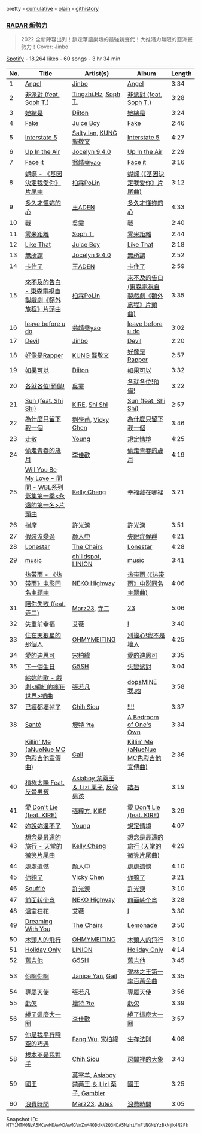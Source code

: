 pretty - [cumulative](/playlists/cumulative/37i9dQZF1DX2P3E6UOxZyt.md) - [plain](/playlists/plain/37i9dQZF1DX2P3E6UOxZyt) - [githistory](https://github.githistory.xyz/mackorone/spotify-playlist-archive/blob/main/playlists/plain/37i9dQZF1DX2P3E6UOxZyt)

### [RADAR 新勢力](https://open.spotify.com/playlist/37i9dQZF1DX2P3E6UOxZyt)

> 2022 全新陣容出列！鎖定華語樂壇的最強新聲代！大推潛力無限的亞洲聲勢力！Cover: Jinbo

[Spotify](https://open.spotify.com/user/spotify) - 18,264 likes - 60 songs - 3 hr 34 min

| No. | Title | Artist(s) | Album | Length |
|---|---|---|---|---|
| 1 | [Angel](https://open.spotify.com/track/5eockMzdIsGJcPUSLz4lDX) | [Jinbo](https://open.spotify.com/artist/2QlEDg87oaNdcAA1O7dIIC) | [Angel](https://open.spotify.com/album/5Z1XXzGLaMGkBVwG7AXCLB) | 3:34 |
| 2 | [非派對 \(feat\. Soph T.\)](https://open.spotify.com/track/5wnOvmlhj6zAwrXx52QgUy) | [Tingzhi.Hz](https://open.spotify.com/artist/5bRgm42udQG0UHbfIA83bW), [Soph T.](https://open.spotify.com/artist/2lP0iXobpSDobEhi2eI4eP) | [非派對 \(feat\. Soph T.\)](https://open.spotify.com/album/43hEAcR4hl4Qc74qAOASLy) | 3:28 |
| 3 | [她總是](https://open.spotify.com/track/4pe1L6Aqzcb1N2igoamraU) | [Diiton](https://open.spotify.com/artist/4igBpYxC0VLHP0Cz2BH2dQ) | [她總是](https://open.spotify.com/album/5D1dqzz6sPsDZocpUuqcDI) | 3:24 |
| 4 | [Fake](https://open.spotify.com/track/64ZhoHFCA4xEdhuaqdwlGF) | [Juice Boy](https://open.spotify.com/artist/2PRHe0bqimdQP9pSORGE6H) | [Fake](https://open.spotify.com/album/0BMKIpy6FCzDqFTwQldV5z) | 2:46 |
| 5 | [Interstate 5](https://open.spotify.com/track/0JmpWzfKEY3AszCbsoyx6x) | [Salty Ian](https://open.spotify.com/artist/606nTAxPsLROdPC6jQ2S4F), [KUNG 龔敬文](https://open.spotify.com/artist/568gCUXvFfGIyVUQ2SZa3R) | [Interstate 5](https://open.spotify.com/album/4ib0gW6YDznsEiQI537xgx) | 4:27 |
| 6 | [Up In the Air](https://open.spotify.com/track/7eEpzdJJX8AE4Fweh9vx45) | [Jocelyn 9.4.0](https://open.spotify.com/artist/4xu7XEr8It4loGPeZnJcqZ) | [Up In the Air](https://open.spotify.com/album/0wrRmU5Lrv1Zbzlt64qKxJ) | 2:29 |
| 7 | [Face it](https://open.spotify.com/track/73g9BMuFvW58YBuHXAqSqf) | [翁靖堯yao](https://open.spotify.com/artist/6i8TiylkUFKqXajJM69a7N) | [Face it](https://open.spotify.com/album/1eYJkeYUil7BCp162Llhbr) | 3:16 |
| 8 | [蝴蝶 \- 《基因決定我愛你》片尾曲](https://open.spotify.com/track/2FhgTu8oT3qDgGKsnzerQQ) | [柏霖PoLin](https://open.spotify.com/artist/42UhEbkOaTEwJKWmf7xlfZ) | [蝴蝶 \(《基因決定我愛你》片尾曲\)](https://open.spotify.com/album/4C5ScE6NOUTKaLHFjiFvtw) | 3:12 |
| 9 | [多久才懂妳的心](https://open.spotify.com/track/3bKO2AM761yeB65LFdVcK4) | [王ADEN](https://open.spotify.com/artist/4ecBfM4xa6ZLDr7P8lsyTV) | [多久才懂妳的心](https://open.spotify.com/album/1SGOcsiww6DSQj6OL6FA0U) | 4:33 |
| 10 | [戰](https://open.spotify.com/track/0rV6J7qM31GxU9p4Mf7gBd) | [吳霏](https://open.spotify.com/artist/2q5HrJWKwU4iHaTTSKGZC4) | [戰](https://open.spotify.com/album/2pwg7cIxiYOc2M5lBoCEAq) | 2:40 |
| 11 | [零米距離](https://open.spotify.com/track/4s5Zo94S9qBeiUcXHF91fp) | [Soph T.](https://open.spotify.com/artist/2lP0iXobpSDobEhi2eI4eP) | [零米距離](https://open.spotify.com/album/5JXMpRfrSoOyaWd7fAhGM1) | 2:44 |
| 12 | [Like That](https://open.spotify.com/track/4UqLJ5I3ErvzJVFG0JQ66w) | [Juice Boy](https://open.spotify.com/artist/2PRHe0bqimdQP9pSORGE6H) | [Like That](https://open.spotify.com/album/7fsIJdDM2S39JCG2UsruLg) | 2:18 |
| 13 | [無所謂](https://open.spotify.com/track/1dPtFcK3m7dTtIBe3AwurO) | [Jocelyn 9.4.0](https://open.spotify.com/artist/4xu7XEr8It4loGPeZnJcqZ) | [無所謂](https://open.spotify.com/album/5WXptJIuAu3IJ5RuOHRtxQ) | 2:52 |
| 14 | [卡住了](https://open.spotify.com/track/0QlFpakc8R9rWbVpJD8rj4) | [王ADEN](https://open.spotify.com/artist/4ecBfM4xa6ZLDr7P8lsyTV) | [卡住了](https://open.spotify.com/album/1rsu3gm5X00NlUqaEBbZP7) | 2:59 |
| 15 | [來不及的告白 \- 東森電視自製戲劇《額外旅程》片頭曲](https://open.spotify.com/track/3Yip2BwY2pv3B8WN5JIBqD) | [柏霖PoLin](https://open.spotify.com/artist/42UhEbkOaTEwJKWmf7xlfZ) | [來不及的告白 \(東森電視自製戲劇《額外旅程》片頭曲\)](https://open.spotify.com/album/4bSV4Nba05BmRD919Oobpb) | 3:35 |
| 16 | [leave before u do](https://open.spotify.com/track/7N0GPgqYKeHZAHF9xdUEOJ) | [翁靖堯yao](https://open.spotify.com/artist/6i8TiylkUFKqXajJM69a7N) | [leave before u do](https://open.spotify.com/album/4uA3nI3mp0ofapmuDqfPSh) | 3:02 |
| 17 | [Devil](https://open.spotify.com/track/0n7Y53LDvyDgmsLpxe1I8x) | [Jinbo](https://open.spotify.com/artist/2QlEDg87oaNdcAA1O7dIIC) | [Devil](https://open.spotify.com/album/237Dxn8cAiUnSE6c4bc6m9) | 2:20 |
| 18 | [好像是Rapper](https://open.spotify.com/track/1PC2s3PcZQgwxoRRSZ60IY) | [KUNG 龔敬文](https://open.spotify.com/artist/568gCUXvFfGIyVUQ2SZa3R) | [好像是Rapper](https://open.spotify.com/album/4ddDgYpC6s239ITBOQMukI) | 2:57 |
| 19 | [如果可以](https://open.spotify.com/track/6pNoP0b0YbSaqt86nz0gtE) | [Diiton](https://open.spotify.com/artist/4igBpYxC0VLHP0Cz2BH2dQ) | [如果可以](https://open.spotify.com/album/2eNUGYzaHLgaAFKi4KgpIA) | 3:32 |
| 20 | [各就各位!預備!](https://open.spotify.com/track/26GJ3VhzsYhhdKB7E2Q7F5) | [吳霏](https://open.spotify.com/artist/2q5HrJWKwU4iHaTTSKGZC4) | [各就各位!預備!](https://open.spotify.com/album/5V1WgnpWAL3wYsNqwXCAcP) | 3:22 |
| 21 | [Sun \(feat\. Shi Shi\)](https://open.spotify.com/track/0Is38YK2gJNfQ3r4mTgY12) | [KIRE](https://open.spotify.com/artist/2KZp9cq9DQ9unz17ohWTlL), [Shi Shi](https://open.spotify.com/artist/4XKp9GFAQfsh2NflSRnHQi) | [Sun \(feat\. Shi Shi\)](https://open.spotify.com/album/3y9XzHjspl492oZkK7syEs) | 2:57 |
| 22 | [為什麼只留下我一個](https://open.spotify.com/track/0PfB9QJ3T9uCGfkt0ml5TR) | [劉學甫](https://open.spotify.com/artist/4fQhjXVVGKPG7K1SYFWjpH), [Vicky Chen](https://open.spotify.com/artist/01u3qI3xMGFvktXyRSMGRZ) | [為什麼只留下我一個](https://open.spotify.com/album/0TzPiD0Z6JOcwbDY6vzuKL) | 3:46 |
| 23 | [走散](https://open.spotify.com/track/3S1MwunjjH7XGEUT9MS6Me) | [Young](https://open.spotify.com/artist/7tuUo4Kby0sTXYcctxdlYa) | [規定情境](https://open.spotify.com/album/4mpAbNAVOM2j6pAsanglOi) | 4:25 |
| 24 | [偷走青春的歲月](https://open.spotify.com/track/4NEt76oRzbOeJeGFmmG4nn) | [李佳歡](https://open.spotify.com/artist/7sxOGIcUrfCGeTe79YYutH) | [偷走青春的歲月](https://open.spotify.com/album/2tJ659pRFGkbC9ibRswD8D) | 4:19 |
| 25 | [Will You Be My Love \~ 問問 \- WBL系列影集第一季<永遠的第一名>片頭曲](https://open.spotify.com/track/22AmTAbvl3IjUodDT3JInW) | [Kelly Cheng](https://open.spotify.com/artist/1z3k20gEtPm6SKPGPvokDg) | [幸福藏在哪裡](https://open.spotify.com/album/42hG3NcL7q3E451ij9KTnZ) | 3:21 |
| 26 | [揣摩](https://open.spotify.com/track/2iVgPTx2uGBwHzre52clg3) | [許光漢](https://open.spotify.com/artist/3hhUgkTf3fFYGogFMbV5Wv) | [許光漢](https://open.spotify.com/album/3w2vtxAWKHXvLRIaS5LITp) | 3:51 |
| 27 | [假裝沒變過](https://open.spotify.com/track/0kWUppVLq3IIvXjq36v8EU) | [颜人中](https://open.spotify.com/artist/5PNcqs6EtD6gSXgUiiJIUU) | [失眠症候群](https://open.spotify.com/album/1XD00QTaV6BAcPdsmGzyyN) | 4:21 |
| 28 | [Lonestar](https://open.spotify.com/track/0y3skHpU8JN23aFHgvya6t) | [The Chairs](https://open.spotify.com/artist/4IlxI05VmVDx8ShdgKEnLK) | [Lonestar](https://open.spotify.com/album/0NWEZ50wiCMLP2SiFXyMEv) | 4:28 |
| 29 | [music](https://open.spotify.com/track/1my6WsRdwWkB8rNRL9U0wi) | [chilldspot](https://open.spotify.com/artist/4uJKSLGvdvinobijrcfKw4), [LINION](https://open.spotify.com/artist/26OkmynS2y6LiuUWz3yeqT) | [music](https://open.spotify.com/album/74f2abiQasJUuM0HlRTjM8) | 3:41 |
| 30 | [热带雨 \- 《热带雨》电影同名主题曲](https://open.spotify.com/track/7JrUmfeLQTT4zO0KAqnBIe) | [NEKO Highway](https://open.spotify.com/artist/2qO2tbo4OI29yMSM3WJ0bX) | [热带雨 \(《热带雨》电影同名主题曲\)](https://open.spotify.com/album/6JHeFZxMEsEbnTAqK8cK2O) | 4:06 |
| 31 | [陪你失敗 \(feat\. 寺二\)](https://open.spotify.com/track/53EYK5DubMOz2x71TZERPl) | [Marz23](https://open.spotify.com/artist/4XBG26mgvzGqT09eopG4d9), [寺二](https://open.spotify.com/artist/1EMVtU2X6lNkNNfALzCEuT) | [23](https://open.spotify.com/album/1i9NZgKrjl9gQVIczUEJYh) | 5:06 |
| 32 | [失重前幸福](https://open.spotify.com/track/3SJgTyb8a7z66suw0kBZ0T) | [艾薇](https://open.spotify.com/artist/0RaC2hXyniYsju0mCSNz90) | [I](https://open.spotify.com/album/26yqvFjCkJ4W69WDtnnz6f) | 3:40 |
| 33 | [住在天狼星的那個人](https://open.spotify.com/track/4Bk3BgijYqulnENTBLVBTo) | [OHMYMEITING](https://open.spotify.com/artist/5ejbZdon0riCxa7GyJNEAx) | [別擔心!我不是壞人](https://open.spotify.com/album/5RPKmf0HbLR3vYFaU0x0dA) | 4:25 |
| 34 | [愛的迪思可](https://open.spotify.com/track/1eS2RQqs6lknJHGAjfmiv4) | [宋柏緯](https://open.spotify.com/artist/1LWJ9mrDCPd3HB2Kp1RDXK) | [愛的迪思可](https://open.spotify.com/album/6Z7JGLe70CFnXlIUwCkCue) | 3:35 |
| 35 | [下一個生日](https://open.spotify.com/track/4Rh6Db9yDSr0RLquKzuIXI) | [G5SH](https://open.spotify.com/artist/0FQHLgDeg1QZGzkyRxAPRd) | [失戀派對](https://open.spotify.com/album/6lKlJpAoWW8VPhbNkuQRGf) | 3:04 |
| 36 | [給妳的歌 \- 戲劇<網紅的瘋狂世界>插曲](https://open.spotify.com/track/4JDeSXA5DS365GDu3peN3K) | [張若凡](https://open.spotify.com/artist/3vt8C5pqh2fk4KaXpfSvxk) | [dopaMINE 我,她](https://open.spotify.com/album/52S6rk20AFlIRBmOd214NN) | 3:58 |
| 37 | [已經都壞掉了](https://open.spotify.com/track/63SsfMEls60dFyvkcFIkz9) | [Chih Siou](https://open.spotify.com/artist/6cMRDBCHMYjyCH2D0s6uzr) | [!!!!](https://open.spotify.com/album/58CASB7bpccJHW3Xdx0OaY) | 3:37 |
| 38 | [Santé](https://open.spotify.com/track/0Ykbr3QGOHAYmuX5BIk1ig) | [壞特 ?te](https://open.spotify.com/artist/7DZtdN4x13Amjw87cjdffb) | [A Bedroom of One's Own](https://open.spotify.com/album/106w7wcRpHY8hqHhajG3nb) | 3:34 |
| 39 | [Killin' Me \(aNueNue MC色彩吉他宣傳曲\)](https://open.spotify.com/track/5PpPbVrs8A420BrabyPOGa) | [Gail](https://open.spotify.com/artist/6l81JeOQ3usizemdSG6mP7) | [Killin' Me \(aNueNue MC色彩吉他宣傳曲\)](https://open.spotify.com/album/15g03MvPSXzmvra2cLxvgc) | 2:36 |
| 40 | [積極太陽 Feat\. 反骨男孩](https://open.spotify.com/track/77FbbfzQ315DZCGlAcIBXM) | [Asiaboy 禁藥王 ＆ Lizi 栗子](https://open.spotify.com/artist/460u7AKt1ZvsPMB0zoXuAQ), [反骨男孩](https://open.spotify.com/artist/7aaZll9P7r7OuplQY2F5zk) | [鋯石](https://open.spotify.com/album/2smL9jDi65yQmWPeKMaXaY) | 3:19 |
| 41 | [愛 Don't Lie \(feat\. KIRE\)](https://open.spotify.com/track/2uQBmTqgkt7HGexSXEDEuM) | [張粹方](https://open.spotify.com/artist/7oBIFoqEP2zwnJa2HL6h0l), [KIRE](https://open.spotify.com/artist/2KZp9cq9DQ9unz17ohWTlL) | [愛 Don't Lie \(feat\. KIRE\)](https://open.spotify.com/album/7kLlhCfGCLUG20qiWBI0zq) | 3:29 |
| 42 | [妳說妳還不了](https://open.spotify.com/track/1PAZp3Hl6Fbj4pPkHFkyKm) | [Young](https://open.spotify.com/artist/7tuUo4Kby0sTXYcctxdlYa) | [規定情境](https://open.spotify.com/album/4mpAbNAVOM2j6pAsanglOi) | 4:07 |
| 43 | [想念是最遠的旅行 \- 天堂的微笑片尾曲](https://open.spotify.com/track/2IAaZAj9nwEgvMCpV4GcGa) | [Kelly Cheng](https://open.spotify.com/artist/1z3k20gEtPm6SKPGPvokDg) | [想念是最遠的旅行 \(天堂的微笑片尾曲\)](https://open.spotify.com/album/3XsuB5NPeWvyfAI9B42Ub1) | 4:29 |
| 44 | [處處遺憾](https://open.spotify.com/track/6vcl5gHFcDmGnioPoHBxER) | [颜人中](https://open.spotify.com/artist/5PNcqs6EtD6gSXgUiiJIUU) | [處處遺憾](https://open.spotify.com/album/6pCW8bXJ2lt3QBU5dFXGdu) | 4:10 |
| 45 | [你夠了](https://open.spotify.com/track/5vJ2Hw5FQShQIpyDqgQlCR) | [Vicky Chen](https://open.spotify.com/artist/01u3qI3xMGFvktXyRSMGRZ) | [你夠了](https://open.spotify.com/album/0aBj80EllGcejy9XcavrtZ) | 3:21 |
| 46 | [Soufflé](https://open.spotify.com/track/6m7h2pLpDVSGFFFfFBS2VL) | [許光漢](https://open.spotify.com/artist/3hhUgkTf3fFYGogFMbV5Wv) | [許光漢](https://open.spotify.com/album/3w2vtxAWKHXvLRIaS5LITp) | 3:10 |
| 47 | [前面转个弯](https://open.spotify.com/track/1R5L6GWG5ir4UoiP7sosEp) | [NEKO Highway](https://open.spotify.com/artist/2qO2tbo4OI29yMSM3WJ0bX) | [前面转个弯](https://open.spotify.com/album/1xmW2luzaHK2LKkuOuzsqn) | 3:28 |
| 48 | [溫室狂花](https://open.spotify.com/track/00aJoSrsoDIzFznPDkBUFP) | [艾薇](https://open.spotify.com/artist/0RaC2hXyniYsju0mCSNz90) | [I](https://open.spotify.com/album/26yqvFjCkJ4W69WDtnnz6f) | 3:30 |
| 49 | [Dreaming With You](https://open.spotify.com/track/0hoiu4phiHzoJwhl5kutX3) | [The Chairs](https://open.spotify.com/artist/4IlxI05VmVDx8ShdgKEnLK) | [Lemonade](https://open.spotify.com/album/3PnXCpHaHzGVm3viOLUKPO) | 3:50 |
| 50 | [木頭人的飛行](https://open.spotify.com/track/4GYYWzauSMxdeMcawMMZX2) | [OHMYMEITING](https://open.spotify.com/artist/5ejbZdon0riCxa7GyJNEAx) | [木頭人的飛行](https://open.spotify.com/album/469Eh4wVgpq7Xw5lpBGEAV) | 3:10 |
| 51 | [Holiday Only](https://open.spotify.com/track/13xSCpapdAiR1bPWwoZp1y) | [LINION](https://open.spotify.com/artist/26OkmynS2y6LiuUWz3yeqT) | [Holiday Only](https://open.spotify.com/album/1W0r6fsyYXIWVRJKR8cWfw) | 4:14 |
| 52 | [舊吉他](https://open.spotify.com/track/0uzCjSRzNUtjga2EBHMcZS) | [G5SH](https://open.spotify.com/artist/0FQHLgDeg1QZGzkyRxAPRd) | [舊吉他](https://open.spotify.com/album/0OeBgpBdO48hW2S8YGO4IH) | 3:45 |
| 53 | [你啊你啊](https://open.spotify.com/track/3XZm6Oodp4jBnJUYe2lRSv) | [Janice Yan](https://open.spotify.com/artist/3r5bFY2H54Y0YGIDzAo1xp), [Gail](https://open.spotify.com/artist/6l81JeOQ3usizemdSG6mP7) | [聲林之王第一季百萬金曲](https://open.spotify.com/album/0C8lOZOGO4wOu8NPyiyDuf) | 3:35 |
| 54 | [專屬天使](https://open.spotify.com/track/5dDHCutM1wE6BsuOh8hYit) | [張若凡](https://open.spotify.com/artist/3vt8C5pqh2fk4KaXpfSvxk) | [專屬天使](https://open.spotify.com/album/2GRc9GiWNpRohx8L5O34Xg) | 3:56 |
| 55 | [虧欠](https://open.spotify.com/track/5yiJ65THPeXiZFcYwh8t1U) | [壞特 ?te](https://open.spotify.com/artist/7DZtdN4x13Amjw87cjdffb) | [虧欠](https://open.spotify.com/album/0UvqTkCJvKAt4W20NGu4SG) | 3:39 |
| 56 | [繞了這麼大一圈](https://open.spotify.com/track/5MnxfShrte129lNqz3ZJLg) | [李佳歡](https://open.spotify.com/artist/7sxOGIcUrfCGeTe79YYutH) | [繞了這麼大一圈](https://open.spotify.com/album/4VUsmsitdCoirtTa5wHKKm) | 3:57 |
| 57 | [你是我平行時空的巧遇](https://open.spotify.com/track/14ilwetmdS6oUmbtBCvvRG) | [Fang Wu](https://open.spotify.com/artist/2GluLnUHh09d9sUXwpoMJu), [宋柏緯](https://open.spotify.com/artist/1LWJ9mrDCPd3HB2Kp1RDXK) | [生存法則](https://open.spotify.com/album/2WtwxC5NNElvkYrr7zsSDc) | 4:08 |
| 58 | [根本不是我對手](https://open.spotify.com/track/2K38uU4e957XLRNdO1C8NE) | [Chih Siou](https://open.spotify.com/artist/6cMRDBCHMYjyCH2D0s6uzr) | [房間裡的大象](https://open.spotify.com/album/1hLOyMZ8n5dmBckqXkToIG) | 3:43 |
| 59 | [國王](https://open.spotify.com/track/4xKIzpn8Q2cRDU6UVq8FTn) | [莫宰羊](https://open.spotify.com/artist/2yN7qnZbV8krGJEB16nUOe), [Asiaboy 禁藥王 ＆ Lizi 栗子](https://open.spotify.com/artist/460u7AKt1ZvsPMB0zoXuAQ), [Gambler](https://open.spotify.com/artist/1ZAYRafIkXuUA2YCMkxYbX) | [國王](https://open.spotify.com/album/1Wdon67ZOKTW7bAhQSNW2T) | 3:25 |
| 60 | [浪費時間](https://open.spotify.com/track/4vSEkALKd7ksHwphWg3oNS) | [Marz23](https://open.spotify.com/artist/4XBG26mgvzGqT09eopG4d9), [Jutes](https://open.spotify.com/artist/53fzjsJnjEKkA6TdncuIM4) | [浪費時間](https://open.spotify.com/album/3CSze05DeS7ElFA5ppOcNP) | 3:05 |

Snapshot ID: `MTY1MTM0NzA5MCwwMDAwMDAwMGVmZmM4ODdkN2Q3NDA5NzhiYmFlNGNiYzBkNjk4N2Fk`
